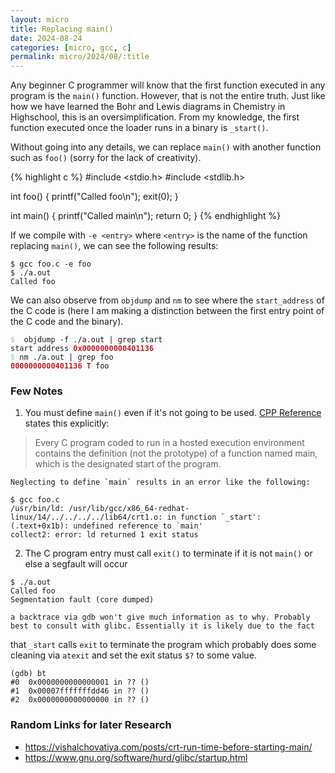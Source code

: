 ```yaml
---
layout: micro
title: Replacing main()
date: 2024-08-24
categories: [micro, gcc, c]
permalink: micro/2024/08/:title
---
```


Any beginner C programmer will know that the first function executed in any program is the `main()` function. However, that is not the entire 
truth. Just like how we have learned the Bohr and Lewis diagrams in Chemistry in Highschool, this is an oversimplification.  From my knowledge, 
the first function executed once the loader runs in a binary is `_start()`.

Without going into any details, we can replace `main()` with another function such as `foo()` (sorry for the lack of creativity).

{% highlight c %}
#include <stdio.h>
#include <stdlib.h>

int foo() {
  printf("Called foo\n");
  exit(0);
}

int main() {
  printf("Called main\n");
  return 0;
}
{% endhighlight %}

If we compile with `-e <entry>` where `<entry>` is the name of the function replacing `main()`, we can see the following results:
```
$ gcc foo.c -e foo
$ ./a.out 
Called foo
```

We can also observe from `objdump` and `nm` to see where the `start_address` of the C code is (here I am making a distinction between the 
first entry point of the C code and the binary).

<pre class = "highlight"><code><font color="#D0CFCC"><b>$ </b></font> objdump -f ./a.out | grep start
start address <font color="#C01C28"><b>0x0000000000401136</b></font>
<font color="#D0CFCC"><b>$ </b></font>nm ./a.out | grep foo
<b><font color="#C01C28">0000000000401136 T</font></b> foo</code></pre>

### Few Notes
1. You must define `main()` even if it's not going to be used. [CPP Reference](https://en.cppreference.com/w/c/language/main_function) states 
this explicitly:
> Every C program coded to run in a hosted execution environment contains the definition (not the prototype) of a function named main, which is the designated start of the program. 

    Neglecting to define `main` results in an error like the following:
```
$ gcc foo.c
/usr/bin/ld: /usr/lib/gcc/x86_64-redhat-linux/14/../../../../lib64/crt1.o: in function `_start':
(.text+0x1b): undefined reference to `main'
collect2: error: ld returned 1 exit status
```

2. The C program entry must call `exit()` to terminate if it is not `main()` or else a segfault will occur
```
$ ./a.out 
Called foo
Segmentation fault (core dumped)
```

    a backtrace via gdb won't give much information as to why. Probably best to consult with glibc. Essentially it is likely due to the fact 
that `_start` calls `exit` to terminate the program which probably does some cleaning via `atexit` and set the exit status `$?` to some value.
```
(gdb) bt 
#0  0x0000000000000001 in ?? ()
#1  0x00007fffffffdd46 in ?? ()
#2  0x0000000000000000 in ?? ()
```

### Random Links for later Research
* https://vishalchovatiya.com/posts/crt-run-time-before-starting-main/
* https://www.gnu.org/software/hurd/glibc/startup.html
